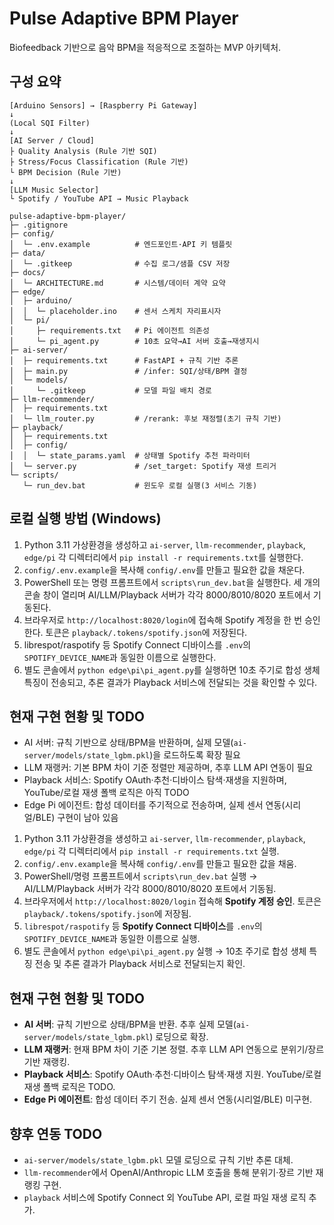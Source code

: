 # Pulse Adaptive BPM Player

Biofeedback 기반으로 음악 BPM을 적응적으로 조절하는 MVP 아키텍처.

## 구성 요약

```
[Arduino Sensors] → [Raspberry Pi Gateway]
↓
(Local SQI Filter)
↓
[AI Server / Cloud]
├ Quality Analysis (Rule 기반 SQI)
├ Stress/Focus Classification (Rule 기반)
└ BPM Decision (Rule 기반)
↓
[LLM Music Selector]
└ Spotify / YouTube API → Music Playback
```

```
pulse-adaptive-bpm-player/
├─ .gitignore
├─ config/
│  └─ .env.example          # 엔드포인트·API 키 템플릿
├─ data/
│  └─ .gitkeep              # 수집 로그/샘플 CSV 저장
├─ docs/
│  └─ ARCHITECTURE.md       # 시스템/데이터 계약 요약
├─ edge/
│  ├─ arduino/
│  │  └─ placeholder.ino    # 센서 스케치 자리표시자
│  └─ pi/
│     ├─ requirements.txt   # Pi 에이전트 의존성
│     └─ pi_agent.py        # 10초 요약→AI 서버 호출→재생지시
├─ ai-server/
│  ├─ requirements.txt      # FastAPI + 규칙 기반 추론
│  ├─ main.py               # /infer: SQI/상태/BPM 결정
│  └─ models/
│     └─ .gitkeep           # 모델 파일 배치 경로
├─ llm-recommender/
│  ├─ requirements.txt
│  └─ llm_router.py         # /rerank: 후보 재정렬(초기 규칙 기반)
├─ playback/
│  ├─ requirements.txt
│  ├─ config/
│  │  └─ state_params.yaml  # 상태별 Spotify 추천 파라미터
│  └─ server.py             # /set_target: Spotify 재생 트리거
└─ scripts/
   └─ run_dev.bat           # 윈도우 로컬 실행(3 서비스 기동)
```

## 로컬 실행 방법 (Windows)
1. Python 3.11 가상환경을 생성하고 `ai-server`, `llm-recommender`, `playback`, `edge/pi` 각 디렉터리에서 `pip install -r requirements.txt`를 실행한다.
2. `config/.env.example`을 복사해 `config/.env`를 만들고 필요한 값을 채운다.
3. PowerShell 또는 명령 프롬프트에서 `scripts\run_dev.bat`을 실행한다. 세 개의 콘솔 창이 열리며 AI/LLM/Playback 서버가 각각 8000/8010/8020 포트에서 기동된다.
4. 브라우저로 `http://localhost:8020/login`에 접속해 Spotify 계정을 한 번 승인한다. 토큰은 `playback/.tokens/spotify.json`에 저장된다.
5. librespot/raspotify 등 Spotify Connect 디바이스를 `.env`의 `SPOTIFY_DEVICE_NAME`과 동일한 이름으로 실행한다.
6. 별도 콘솔에서 `python edge\pi\pi_agent.py`를 실행하면 10초 주기로 합성 생체 특징이 전송되고, 추론 결과가 Playback 서비스에 전달되는 것을 확인할 수 있다.

## 현재 구현 현황 및 TODO
- AI 서버: 규칙 기반으로 상태/BPM을 반환하며, 실제 모델(`ai-server/models/state_lgbm.pkl`)을 로드하도록 확장 필요
- LLM 재랭커: 기본 BPM 차이 기준 정렬만 제공하며, 추후 LLM API 연동이 필요
- Playback 서비스: Spotify OAuth·추천·디바이스 탐색·재생을 지원하며, YouTube/로컬 재생 폴백 로직은 아직 TODO
- Edge Pi 에이전트: 합성 데이터를 주기적으로 전송하며, 실제 센서 연동(시리얼/BLE) 구현이 남아 있음

1. Python 3.11 가상환경을 생성하고 `ai-server`, `llm-recommender`, `playback`, `edge/pi` 각 디렉터리에서 `pip install -r requirements.txt` 실행.
2. `config/.env.example`을 복사해 `config/.env`를 만들고 필요한 값을 채움.
3. PowerShell/명령 프롬프트에서 `scripts\run_dev.bat` 실행 → AI/LLM/Playback 서버가 각각 8000/8010/8020 포트에서 기동됨.
4. 브라우저에서 `http://localhost:8020/login` 접속해 **Spotify 계정 승인**. 토큰은 `playback/.tokens/spotify.json`에 저장됨.
5. `librespot/raspotify` 등 **Spotify Connect 디바이스**를 `.env`의 `SPOTIFY_DEVICE_NAME`과 동일한 이름으로 실행.
6. 별도 콘솔에서 `python edge\pi\pi_agent.py` 실행 → 10초 주기로 합성 생체 특징 전송 및 추론 결과가 Playback 서비스로 전달되는지 확인.

## 현재 구현 현황 및 TODO

* **AI 서버**: 규칙 기반으로 상태/BPM을 반환. 추후 실제 모델(`ai-server/models/state_lgbm.pkl`) 로딩으로 확장.
* **LLM 재랭커**: 현재 BPM 차이 기준 기본 정렬. 추후 LLM API 연동으로 분위기/장르 기반 재랭킹.
* **Playback 서비스**: Spotify OAuth·추천·디바이스 탐색·재생 지원. YouTube/로컬 재생 폴백 로직은 TODO.
* **Edge Pi 에이전트**: 합성 데이터 주기 전송. 실제 센서 연동(시리얼/BLE) 미구현.

## 향후 연동 TODO

* `ai-server/models/state_lgbm.pkl` 모델 로딩으로 규칙 기반 추론 대체.
* `llm-recommender`에서 OpenAI/Anthropic LLM 호출을 통해 분위기·장르 기반 재랭킹 구현.
* `playback` 서비스에 Spotify Connect 외 YouTube API, 로컬 파일 재생 로직 추가.